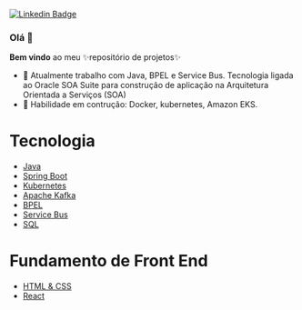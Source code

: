 [![Linkedin Badge](https://img.shields.io/badge/-LinkedIn-blue?style=flat-square&logo=Linkedin&logoColor=white&link=https://www.linkedin.com/in/fagnerpsantos/)](https://www.linkedin.com/in/%C3%A1quila-tavares-67604bb7/)

### Olá 👋

**Bem vindo** ao meu ✨repositório de projetos✨




- 🔭 Atualmente trabalho com Java, BPEL e Service Bus. Tecnologia ligada ao Oracle SOA Suite para construção de aplicação na Arquitetura Orientada a Serviços (SOA)
- 🌱 Habilidade em contrução: Docker, kubernetes, Amazon EKS.
<!--
- Habilidades em construção: Python, Machine Learning e analise de dados
-->
Tecnologia
=================
<!--ts-->
  * [Java](#java)
  * [Spring Boot](https://github.com/1-aquila-1/spring-boot)
  * [Kubernetes](https://github.com/1-aquila-1/kubernetes)
  * [Apache Kafka](https://github.com/1-aquila-1/apache-kafka)
  * [BPEL](#bpel)
  * [Service Bus](https://github.com/1-aquila-1/service-bus)
  * [SQL](https://github.com/1-aquila-1/sql)
<!--te-->

Fundamento de Front End
=================
<!--ts-->
  * [HTML & CSS](https://github.com/1-aquila-1/html-css)
  * [React](https://github.com/1-aquila-1/react)
<!--te-->


  <!--* [Power BI](#power-bi)
  * [Python](https://github.com/1-aquila-1/python)
  * [OpenShift](https://github.com/1-aquila-1/openshift)
  * [Marchine Learning](https://github.com/1-aquila-1/machine-learning)
  * [Django REST framework](#django-rf)
  -->

<!--
- 👯 I’m looking to collaborate on ...
- 🤔 I’m looking for help with ...
- 💬 Ask me about ...
- 📫 How to reach me: ...
- 😄 Pronouns: ...
- ⚡ Fun fact: ...
-->
